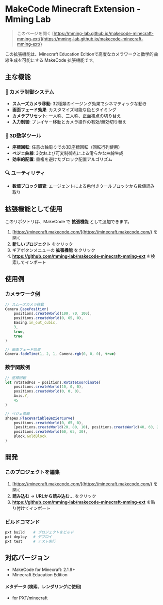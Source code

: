 
# MakeCode Minecraft Extension - Mming Lab

> このページを開く [https://mming-lab.github.io/makecode-minecraft-mming-ext/](https://mming-lab.github.io/makecode-minecraft-mming-ext/)

この拡張機能は、Minecraft Education Editionで高度なカメラワークと数学的曲線生成を可能にする MakeCode 拡張機能です。

## 主な機能

### 🎥 カメラ制御システム
- **スムーズカメラ移動**: 32種類のイージング効果でシネマティックな動き
- **画面フェード効果**: カスタマイズ可能な色とタイミング
- **カメラプリセット**: 一人称、三人称、正面視点の切り替え
- **入力制御**: プレイヤー移動とカメラ操作の有効/無効切り替え

### 📐 3D数学ツール
- **座標回転**: 任意の軸周りでの3D座標回転（回転行列使用）
- **ベジェ曲線**: 3次および可変制御点による滑らかな曲線生成
- **効率的配置**: 重複を避けたブロック配置アルゴリズム

### 🔍 ユーティリティ
- **数値ブロック調査**: エージェントによる色付きウールブロックから数値読み取り

## 拡張機能として使用

このリポジトリは、MakeCode で **拡張機能** として追加できます。

1. [https://minecraft.makecode.com/](https://minecraft.makecode.com/) を開く
2. **新しいプロジェクト** をクリック
3. ギアボタンメニューの **拡張機能** をクリック
4. **https://github.com/mming-lab/makecode-minecraft-mming-ext** を検索してインポート

## 使用例

### カメラワーク例
```typescript
// スムーズカメラ移動
Camera.EasePosition(
    positions.createWorld(100, 70, 100),
    positions.createWorld(0, 65, 0),
    Easing.in_out_cubic,
    3,
    true,
    true
)

// 画面フェード効果
Camera.fadeTime(1, 2, 1, Camera.rgb(0, 0, 0), true)
```

### 数学関数例
```typescript
// 座標回転
let rotatedPos = positions.RotateCoordinate(
    positions.createWorld(10, 0, 0),
    positions.createWorld(0, 0, 0),
    Axis.Y,
    45
)

// ベジェ曲線
shapes.PlaceVariableBezierCurve(
    positions.createWorld(0, 65, 0),
    [positions.createWorld(20, 80, 10), positions.createWorld(40, 60, 20)],
    positions.createWorld(60, 65, 30),
    Block.GoldBlock
)
```

## 開発

### このプロジェクトを編集

1. [https://minecraft.makecode.com/](https://minecraft.makecode.com/) を開く
2. **読み込む** → **URLから読み込む...** をクリック
3. **https://github.com/mming-lab/makecode-minecraft-mming-ext** を貼り付けてインポート

### ビルドコマンド
```bash
pxt build    # プロジェクトをビルド
pxt deploy   # デプロイ
pxt test     # テスト実行
```

## 対応バージョン
- MakeCode for Minecraft: 2.1.9+
- Minecraft Education Edition

#### メタデータ (検索、レンダリングに使用)

* for PXT/minecraft
<script src="https://makecode.com/gh-pages-embed.js"></script><script>makeCodeRender("{{ site.makecode.home_url }}", "{{ site.github.owner_name }}/{{ site.github.repository_name }}");</script>
